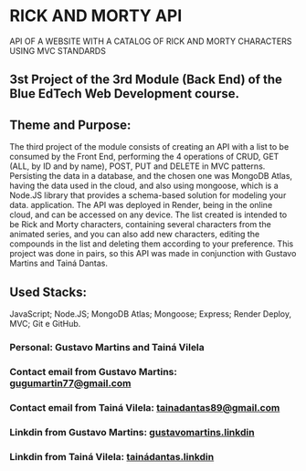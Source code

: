 # RICK AND MORTY API

API OF A WEBSITE WITH A CATALOG OF RICK AND MORTY CHARACTERS USING MVC STANDARDS

## 3st Project of the 3rd Module (Back End) of the Blue EdTech Web Development course.

## Theme and Purpose:

<p>
The third project of the module consists of creating an API with a list to be consumed by the Front End, performing the 4 operations of CRUD, GET (ALL, by ID and by name), POST, PUT and DELETE in MVC patterns. Persisting the data in a database, and the chosen one was MongoDB Atlas, having the data used in the cloud, and also using mongoose, which is a Node.JS library that provides a schema-based solution for modeling your data. application. The API was deployed in Render, being in the online cloud, and can be accessed on any device. The list created is intended to be Rick and Morty characters, containing several characters from the animated series, and you can also add new characters, editing the compounds in the list and deleting them according to your preference. This project was done in pairs, so this API was made in conjunction with Gustavo Martins and Tainá Dantas.
</p>

## Used Stacks:

<p> 
JavaScript; Node.JS; MongoDB Atlas; Mongoose; Express; Render Deploy, MVC; Git e GitHub.
</p>

### Personal: Gustavo Martins and Tainá Vilela

### Contact email from Gustavo Martins: <a href = "mailto:gugumartin77@gmail.com"> gugumartin77@gmail.com</a>

### Contact email from Tainá Vilela: <a href = "mailto:tainadantas89@gmail.com"> tainadantas89@gmail.com</a>

### Linkdin from Gustavo Martins: <a href = "https://www.linkedin.com/in/gustavo-martins-681921229/">gustavomartins.linkdin</a>

### Linkdin from Tainá Vilela: <a href = "https://www.linkedin.com/in/tain%C3%A1-dantas-vilela-barbosa-a214731b4/">tainádantas.linkdin</a>
